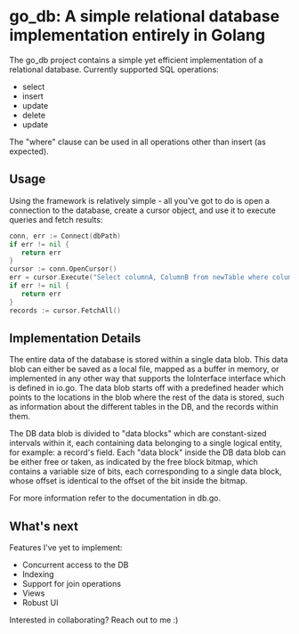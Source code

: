 # go_db: A simple relational database implementation entirely in Golang #

The go_db project contains a simple yet efficient implementation of a relational database.
Currently supported SQL operations:
 * select
 * insert
 * update
 * delete
 * update

 The "where" clause can be used in all operations other than insert (as expected).

## Usage ##
Using the framework is relatively simple - all you've got to do is open a connection to the database, create a cursor object, and use it to execute queries and fetch results:

 ```go
conn, err := Connect(dbPath)
if err != nil {
    return err
}
cursor := conn.OpenCursor()
err = cursor.Execute("Select columnA, ColumnB from newTable where columnA = 5")
if err != nil {
    return err
}
records := cursor.FetchAll()
```

 ## Implementation Details ##

 The entire data of the database is stored within a single data blob.
 This data blob can either be saved as a local file, mapped as a buffer in memory, or implemented in any other way that supports the IoInterface interface which is defined in io.go.
 The data blob starts off with a predefined header which points to the locations in the blob where the rest of the data is stored, such as information about the different tables in the DB, and the records within them.

 The DB data blob is divided to "data blocks" which are constant-sized intervals within it, each containing data belonging to a single logical entity, for example: a record's field.
 Each "data block" inside the DB data blob can be either free or taken, as indicated by the free block bitmap, which contains a variable size of bits, each corresponding to a single data block, whose offset is identical to the offset of the bit inside the bitmap.

 For more information refer to the documentation in db.go.

## What's next ##
 Features I've yet to implement:
 * Concurrent access to the DB
 * Indexing
 * Support for join operations
 * Views
 * Robust UI

 Interested in collaborating? Reach out to me :)